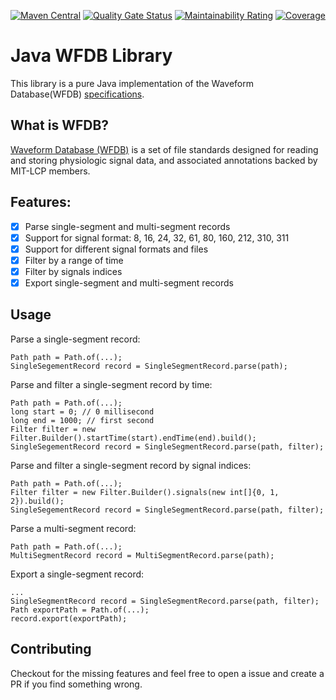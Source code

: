 [![Maven Central](https://img.shields.io/maven-central/v/io.github.oclay1st/wfdb)](https://central.sonatype.com/artifact/io.github.oclay1st/wfdb)
[![Quality Gate Status](https://sonarcloud.io/api/project_badges/measure?project=oclay1st_WFDB&metric=alert_status)](https://sonarcloud.io/summary/new_code?id=oclay1st_WFDB)
[![Maintainability Rating](https://sonarcloud.io/api/project_badges/measure?project=oclay1st_WFDB&metric=sqale_rating)](https://sonarcloud.io/summary/new_code?id=oclay1st_WFDB)
[![Coverage](https://sonarcloud.io/api/project_badges/measure?project=oclay1st_WFDB&metric=coverage)](https://sonarcloud.io/summary/new_code?id=oclay1st_WFDB)
# Java WFDB Library
This library is a pure Java implementation of the Waveform Database(WFDB) [specifications](https://github.com/wfdb/wfdb-spec).

## What is WFDB?
[Waveform Database (WFDB)](https://wfdb.io) is a set of file standards designed for reading and storing physiologic signal data, and associated annotations backed by MIT-LCP members.

## Features:
- [x] Parse single-segment and multi-segment records
- [x] Support for signal format: 8, 16, 24, 32, 61, 80, 160, 212, 310, 311 
- [x] Support for different signal formats and files
- [x] Filter by a range of time
- [x] Filter by signals indices
- [x] Export single-segment and multi-segment records

## Usage

Parse a single-segment record:
```
Path path = Path.of(...);
SingleSegementRecord record = SingleSegmentRecord.parse(path);
```

Parse and filter a single-segment record by time:
```
Path path = Path.of(...);
long start = 0; // 0 millisecond
long end = 1000; // first second 
Filter filter = new Filter.Builder().startTime(start).endTime(end).build();
SingleSegementRecord record = SingleSegmentRecord.parse(path, filter);
```

Parse and filter a single-segment record by signal indices:
```
Path path = Path.of(...);
Filter filter = new Filter.Builder().signals(new int[]{0, 1, 2}).build();
SingleSegementRecord record = SingleSegmentRecord.parse(path, filter);
```

Parse a multi-segment record:
```
Path path = Path.of(...);
MultiSegmentRecord record = MultiSegmentRecord.parse(path);
```

Export a single-segment record:
```
...
SingleSegmentRecord record = SingleSegmentRecord.parse(path, filter);
Path exportPath = Path.of(...);
record.export(exportPath);
```

## Contributing
Checkout for the missing features and feel free to open a issue and create a PR if you find something wrong.

